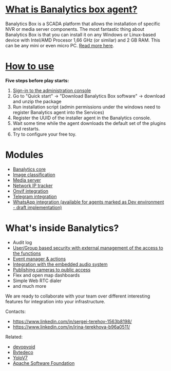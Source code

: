 # [What is Banalytics box agent?](https://banalytics.live)

Banalytics Box is a SCADA  platform that allows the installation of specific NVR or media server components.
The most fantastic thing about Banalytics Box is that you can install it on any Windows or Linux-based device
with Intel/AMD Procesor 1,66 GHz (or similar) and 2 GB RAM. This can be any mini or even micro PC.
[Read more here](https://banalytics.live/?layout=articles.html&anchor=about-banalytics&selectClass=about-banalytics).


# [How to use](https://old.banalytics.live/old-index.html?layout=knowledge-base.html&anchor=install-and-register-BanalyticsBox)

**Five steps before play starts:**
1. [Sign-in to the administration console](https://console.banalytics.live)
2. Go to "Quick start" -> "Download Banalytics Box software" -> download and unzip the package
3. Run installation script (admin permissions under the windows need to register Banalytics agent into the Services)
4. Register the UUID of the installer agent in the Banalytics console.
5. Wait some time while the agent downloads the default set of the plugins and restarts.
6. Try to configure your free toy.


# Modules 

- [Banalytics core](https://old.banalytics.live/old-index.html?layout=knowledge-base.html&anchor=com.banalytics.box_core)
- [Image classification](https://old.banalytics.live/old-index.html?layout=knowledge-base.html&anchor=com.banalytics.box.modules_image-classification-yolo)
- [Media server](https://old.banalytics.live/old-index.html?layout=knowledge-base.html&anchor=com.banalytics.box.modules_basic-media)
- [Network IP tracker](https://old.banalytics.live/old-index.html?layout=knowledge-base.html&anchor=com.banalytics.box.modules_network-ip-tracker)
- [Onvif integration](https://old.banalytics.live/old-index.html?layout=knowledge-base.html&anchor=com.banalytics.box.modules_basic-onvif)
- [Telegram integration](https://old.banalytics.live/old-index.html?layout=knowledge-base.html&anchor=com.banalytics.box.modules_telegram-bot)
- [WhatsApp integration (available for agents marked as Dev environment - draft implementation)](https://banalytics.live/?layout=knowledge-base.html&anchor=com.banalytics.box.modules_whatsapp-bot)


# What's inside Banalytics?
- Audit log
- [User/Group based security with external management of the access to the functions](https://old.banalytics.live/old-index.html?layout=knowledge-base.html&anchor=PortalWebRTCIntegrationThing&selectClass=PortalWebRTCIntegrationThing)
- [Event manager & actions](https://old.banalytics.live/old-index.html?layout=knowledge-base.html&anchor=EventManagerThing&selectClass=EventManagerThing)
- [Integration with the embedded audio system](https://old.banalytics.live/old-index.html?layout=knowledge-base.html&anchor=LocalAudioPlayerThing&selectClass=LocalAudioPlayerThing)
- [Publishing cameras to public access](https://old.banalytics.live/old-index.html?layout=knowledge-base.html&selectClass=integrate-camera-to-site)
- Flex and open map dashboards
- Simple Web RTC dialer
- and much more



We are ready to collaborate with your team over different interesting features for integration into your infrastructure.

Contacts:
- https://www.linkedin.com/in/sergei-terehov-1563b8198/
- https://www.linkedin.com/in/irina-terekhova-b96a0511/

Related:
- [devopvoid](https://github.com/devopvoid/webrtc-java)
- [Bytedeco](http://bytedeco.org/)
- [YoloV7](https://github.com/WongKinYiu/yolov7)
- [Apache Software Foundation](https://www.apache.org/)
